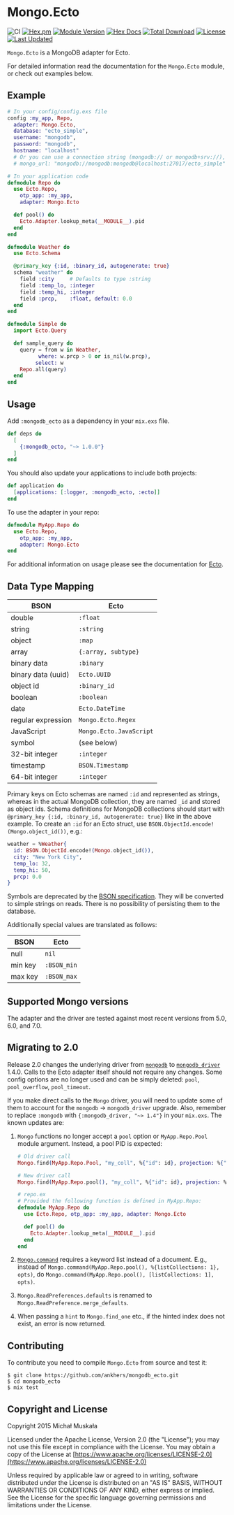 # Mongo.Ecto

![CI](https://github.com/elixir-mongo/mongodb_ecto/actions/workflows/ci.yml/badge.svg)
[![Hex.pm](https://img.shields.io/hexpm/v/mongodb_ecto.svg)](https://hex.pm/packages/mongodb_ecto)
[![Module Version](https://img.shields.io/hexpm/v/mongodb_ecto.svg)](https://hex.pm/packages/mongodb_ecto)
[![Hex Docs](https://img.shields.io/badge/hex-docs-lightgreen.svg)](https://hexdocs.pm/mongodb_ecto/)
[![Total Download](https://img.shields.io/hexpm/dt/mongodb_ecto.svg)](https://hex.pm/packages/mongodb_ecto)
[![License](https://img.shields.io/hexpm/l/mongodb_ecto.svg)](https://github.com/elixir-mongo/mongodb_ecto/blob/master/LICENSE)
[![Last Updated](https://img.shields.io/github/last-commit/elixir-mongo/mongodb_ecto.svg)](https://github.com/elixir-mongo/mongodb_ecto/commits/master)

`Mongo.Ecto` is a MongoDB adapter for Ecto.

For detailed information read the documentation for the `Mongo.Ecto` module,
or check out examples below.

## Example

```elixir
# In your config/config.exs file
config :my_app, Repo,
  adapter: Mongo.Ecto,
  database: "ecto_simple",
  username: "mongodb",
  password: "mongodb",
  hostname: "localhost"
  # Or you can use a connection string (mongodb:// or mongodb+srv://), e.g.:
  # mongo_url: "mongodb://mongodb:mongodb@localhost:27017/ecto_simple"

# In your application code
defmodule Repo do
  use Ecto.Repo,
    otp_app: :my_app,
    adapter: Mongo.Ecto

  def pool() do
    Ecto.Adapter.lookup_meta(__MODULE__).pid
  end
end

defmodule Weather do
  use Ecto.Schema

  @primary_key {:id, :binary_id, autogenerate: true}
  schema "weather" do
    field :city     # Defaults to type :string
    field :temp_lo, :integer
    field :temp_hi, :integer
    field :prcp,    :float, default: 0.0
  end
end

defmodule Simple do
  import Ecto.Query

  def sample_query do
    query = from w in Weather,
          where: w.prcp > 0 or is_nil(w.prcp),
         select: w
    Repo.all(query)
  end
end
```

## Usage

Add `:mongodb_ecto` as a dependency in your `mix.exs` file.

```elixir
def deps do
  [
    {:mongodb_ecto, "~> 1.0.0"}
  ]
end
```

You should also update your applications to include both projects:

```elixir
def application do
  [applications: [:logger, :mongodb_ecto, :ecto]]
end
```

To use the adapter in your repo:

```elixir
defmodule MyApp.Repo do
  use Ecto.Repo,
    otp_app: :my_app,
    adapter: Mongo.Ecto
end
```

For additional information on usage please see the documentation for [Ecto](http://hexdocs.pm/ecto).

## Data Type Mapping

| BSON               | Ecto                    |
| ------------------ | ----------------------- |
| double             | `:float`                |
| string             | `:string`               |
| object             | `:map`                  |
| array              | `{:array, subtype}`     |
| binary data        | `:binary`               |
| binary data (uuid) | `Ecto.UUID`             |
| object id          | `:binary_id`            |
| boolean            | `:boolean`              |
| date               | `Ecto.DateTime`         |
| regular expression | `Mongo.Ecto.Regex`      |
| JavaScript         | `Mongo.Ecto.JavaScript` |
| symbol             | (see below)             |
| 32-bit integer     | `:integer`              |
| timestamp          | `BSON.Timestamp`        |
| 64-bit integer     | `:integer`              |

Primary keys on Ecto schemas are named `:id` and represented as strings, whereas in the actual MongoDB collection, they are named `_id` and stored as object ids. Schema definitions for MongoDB collections should start with `@primary_key {:id, :binary_id, autogenerate: true}` like in the above example. To create an `:id` for an Ecto struct, use `BSON.ObjectId.encode!(Mongo.object_id())`, e.g.:

```elixir
weather = %Weather{
  id: BSON.ObjectId.encode!(Mongo.object_id()),
  city: "New York City",
  temp_lo: 32,
  temp_hi: 50,
  prcp: 0.0
}
```

Symbols are deprecated by the
[BSON specification](http://bsonspec.org/spec.html). They will be converted
to simple strings on reads. There is no possibility of persisting them to
the database.

Additionally special values are translated as follows:

| BSON    | Ecto        |
| ------- | ----------- |
| null    | `nil`       |
| min key | `:BSON_min` |
| max key | `:BSON_max` |

## Supported Mongo versions

The adapter and the driver are tested against most recent versions from 5.0, 6.0, and 7.0.

## Migrating to 2.0

Release 2.0 changes the underlying driver from [`mongodb`](https://github.com/elixir-mongo/mongodb) to [`mongodb_driver`](https://github.com/zookzook/elixir-mongodb-driver) 1.4.0. Calls to the Ecto adapter itself should not require any changes. Some config options are no longer used and can be simply deleted: `pool`, `pool_overflow`, `pool_timeout`.

If you make direct calls to the `Mongo` driver, you will need to update some of them to account for the `mongodb` -> `mongodb_driver` upgrade. Also, remember to replace `:mongodb` with `{:mongodb_driver, "~> 1.4"}` in your `mix.exs`. The known updates are:

1. `Mongo` functions no longer accept a `pool` option or `MyApp.Repo.Pool` module argument. Instead, a pool PID is expected:

   ```elixir
   # Old driver call
   Mongo.find(MyApp.Repo.Pool, "my_coll", %{"id": id}, projection: %{"field": 1}, pool: db_pool())

   # New driver call
   Mongo.find(MyApp.Repo.pool(), "my_coll", %{"id": id}, projection: %{"field": 1})

   # repo.ex
   # Provided the following function is defined in MyApp.Repo:
   defmodule MyApp.Repo do
     use Ecto.Repo, otp_app: :my_app, adapter: Mongo.Ecto

     def pool() do
       Ecto.Adapter.lookup_meta(__MODULE__).pid
     end
   end
   ```

2. [`Mongo.command`](https://hexdocs.pm/mongodb_driver/1.4.1/Mongo.html#command/3) requires a keyword list instead of a document. E.g., instead of `Mongo.command(MyApp.Repo.pool(), %{listCollections: 1}, opts)`, do `Mongo.command(MyApp.Repo.pool(), [listCollections: 1], opts)`.
3. `Mongo.ReadPreferences.defaults` is renamed to `Mongo.ReadPreference.merge_defaults`.
4. When passing a `hint` to `Mongo.find_one` etc., if the hinted index does not exist, an error is now returned.

## Contributing

To contribute you need to compile `Mongo.Ecto` from source and test it:

```
$ git clone https://github.com/ankhers/mongodb_ecto.git
$ cd mongodb_ecto
$ mix test
```

## Copyright and License

Copyright 2015 Michał Muskała

Licensed under the Apache License, Version 2.0 (the "License");
you may not use this file except in compliance with the License.
You may obtain a copy of the License at [https://www.apache.org/licenses/LICENSE-2.0](https://www.apache.org/licenses/LICENSE-2.0)

Unless required by applicable law or agreed to in writing, software
distributed under the License is distributed on an "AS IS" BASIS,
WITHOUT WARRANTIES OR CONDITIONS OF ANY KIND, either express or implied.
See the License for the specific language governing permissions and
limitations under the License.
